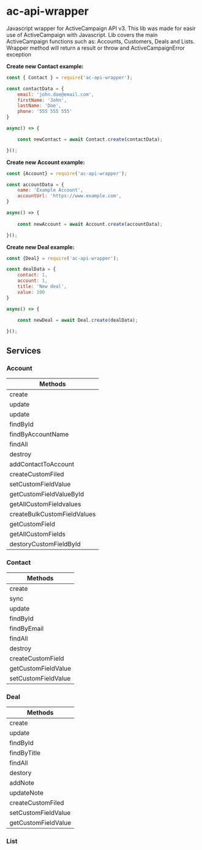 # ac-api-wrapper

Javascript wrapper for ActiveCampaign API v3.
This lib was made for easir use of ActiveCampaign with Javascript. Lib covers the main ActiveCampaign functions such as: Accounts, Customers, Deals and Lists.
Wrapper method will return a result or throw and ActiveCampaignError exception

**Create new Contact example:**
```js
const { Contact } = require('ac-api-wrapper');

const contactData = {
    email: 'john.doe@email.com',
    firstName: 'John',
    lastName: 'Doe',
    phone: '555 555 555'
}

async() => {

    const newContact = await Contact.create(contactData);

}();
```

**Create new Account example:**
```js
const {Account} = require('ac-api-wrapper');

const accountData = {
    name: 'Example Account',
    accountUrl: 'https://www.example.com',
}

async() => {
    
    const newAccount = await Account.create(accountData);

}();
```

**Create new Deal example:**
```js
const {Deal} = require('ac-api-wrapper');

const dealData = {
    contact: 1,
    account: 1,
    title: 'New deal',
    value: 100
}

async() => {

    const newDeal = await Deal.create(dealData);
    
}();
```

## Services

### Account
| Methods  |
| ------------- |
| create      |
| update      |
| update      |
| findById |
| findByAccountName |
| findAll |
| destroy |
| addContactToAccount |
| createCustomFiled |
| setCustomFieldValue |
| getCustomFieldValueById |
| getAllCustomFieldvalues |
| createBulkCustomFieldValues |
| getCustomField |
| getAllCustomFields |
| destoryCustomFieldById |
### Contact

| Methods  |
| ------------- |
| create      |
| sync      |
| update      |
| findById |
| findByEmail |
| findAll |
| destroy |
| createCustomField |
| getCustomFieldValue |
| setCustomFieldValue |

### Deal

| Methods              |
| -------------------- |
| create               |
| update               |
| findById             |
| findByTitle          |
| findAll              |
| destory              |
| addNote              |
| updateNote           |
| createCustomFiled    |
| setCustomFieldValue  |
|  getCustomFieldValue |

### List

